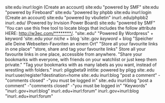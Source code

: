 site:edu inurl:login (Create an account)
site:edu "powered by SMF"
site:edu "powered by Fireboard"
site:edu "powered by phpbb
site:edu inurl:login (Create an account)
site:edu "powered by vbulletin"
inurl:.edu/phpbb2
inurl:.edu/ (Powered by Invision Power Board)
site:edu "powered by SMF"
'You can use this free tool to locate blogs that includes the follow attribute HERE:
http://w3ec.com/********/.
"site:.edu" "Powered By Wordpress" + keyword
'site:.edu *your niche* + blog
'site:.gov *keyword* + blog
"Speicher alle Deine Webseiten-Favoriten an einem Ort"
"Store all your favourite links in one place"
"store, share and tag your favourite links"
Store all your favourite links in one place, accessible from anywhere.
"Share your bookmarks with everyone, with friends on your watchlist or just keep them
private."
"Tag your bookmarks with as many labels as you want, instead of wrestling with
folders."
inurl: pliggbeta9
intitle: powered by pligg
site:.edu inurl:user/register?destination=home
site:.edu inurl:blog "post a comment" -"comments closed" -"you must be logged in"
site:.edu inurl:blog "post a comment" -"comments closed" -"you must be logged
in" "Keywords"
"inurl:.gov+inurl:blog"
inurl:.edu+inurl:forum"
inurl:.gov+inurl:blog
"inurl:.edu+inurl:forum"